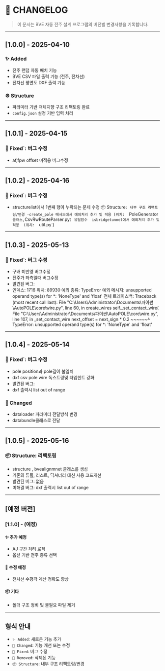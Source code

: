 # 📘 CHANGELOG

> 이 문서는 BVE 자동 전주 설계 프로그램의 버전별 변경사항을 기록합니다.

---

## [1.0.0] - 2025-04-10
### ✨ Added
- 전주 랜덤 자동 배치 기능
- BVE CSV 파일 출력 기능 (전주, 전차선)
- 전차선 평면도 DXF 출력 기능

### ⚙ Structure
- 파라미터 기반 객체지향 구조 리팩토링 완료
- `config.json` 설정 기반 입력 처리

---

## [1.0.1] - 2025-04-15
### 🐞 Fixed`: 버그 수정
- af,fpw offset 미적용 버그수정

---

## [1.0.2] - 2025-04-16
### 🐞 Fixed`: 버그 수정
- structurelist에서 1번째 행이 누락되는 문제 수정
📦 Structure`: 내부 구조 리팩토링/변경
-create_pole 메서드에서 예외처리 추가 및 적용
(위치:  `PoleGenerator` 클래스, `CsvRwRouteParser.py`)
유틸함수  isbridgetunnel에서 예외처리 추가 및 적용 
(위치:  `util.py`)

---


## [1.0.3] - 2025-05-13
### 🐞 Fixed`: 버그 수정
- 구배 미반영 버그수정
- 전주가 좌측일때 버그수정
- 발견된 버그:
- 인덱스: 1716
위치: 89930
예외 종류: TypeError
예외 메시지: unsupported operand type(s) for *: 'NoneType' and 'float'
전체 트레이스백:
Traceback (most recent call last):
  File "C:\Users\Administrator\Documents\파이썬\AutoPOLE\core\wire.py", line 60, in create_wires
    self._set_contact_wire(
  File "C:\Users\Administrator\Documents\파이썬\AutoPOLE\core\wire.py", line 107, in _set_contact_wire
    next_offset = next_sign * 0.2
                  ~~~~~~~~~~^~~~~
TypeError: unsupported operand type(s) for *: 'NoneType' and 'float'


---


## [1.0.4] - 2025-05-14
### 🐞 Fixed`: 버그 수정
- pole position과 pole길이 불일치
- dxf csv pole wire 독스트링및 타입힌트 강화
- 발견된 버그:
- dxf 출력시 list out of range
### 🔧 Changed
- dataloader 파라미터 전달방식 변경
- databundle클래스로 전달

---
## [1.0.5] - 2025-05-16
### 📦 Structure: 리팩토링
- structure , bvealignmnet 클래스를 생성
- 기존의 튜플, 리스트, 딕셔너리 대신 사용 코드개선
- 발견된 버그: 없음
- 미해결 버그: 
   dxf 출력시 list out of range



---
## [예정 버전]

### [1.1.0] - (예정)
#### ✨ 추가 예정
- AJ 구간 처리 로직
- 옵션 기반 전주 종류 선택

#### 🐞 수정 예정
- 전차선 수평각 계산 정확도 향상

#### 📦 기타
- 폴더 구조 정비 및 불필요 파일 제거

---

## 형식 안내
- `✨ Added`: 새로운 기능 추가
- `🔧 Changed`: 기능 개선 또는 수정
- `🐞 Fixed`: 버그 수정
- `🧹 Removed`: 삭제된 기능
- `📦 Structure`: 내부 구조 리팩토링/변경
